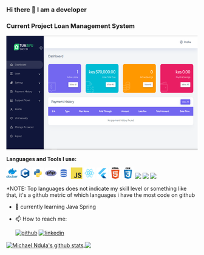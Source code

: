 ### Hi there 👋 I am a developer
### Current Project Loan Management System

<code><img height="300" src="https://github.com/Michaelndula/PHP-projects-100daysofcode/blob/main/CodeIgniter-StudentManagementSystem-master/bootstrap3/images/13.PNG?raw=true"></code>

**Languages and Tools I use:**  

<code><img height="30" src="https://raw.githubusercontent.com/github/explore/80688e429a7d4ef2fca1e82350fe8e3517d3494d/topics/docker/docker.png"></code>
<code><img height="30" src="https://raw.githubusercontent.com/github/explore/80688e429a7d4ef2fca1e82350fe8e3517d3494d/topics/c/c.png"></code>
<code><img height="30" src="https://raw.githubusercontent.com/github/explore/80688e429a7d4ef2fca1e82350fe8e3517d3494d/topics/python/python.png"></code>
<code><img height="30" src="https://raw.githubusercontent.com/github/explore/80688e429a7d4ef2fca1e82350fe8e3517d3494d/topics/php/php.png"></code>
<code><img height="30" src="https://raw.githubusercontent.com/github/explore/80688e429a7d4ef2fca1e82350fe8e3517d3494d/topics/sql/sql.png"></code>
<code><img height="30" src="https://raw.githubusercontent.com/github/explore/80688e429a7d4ef2fca1e82350fe8e3517d3494d/topics/javascript/javascript.png"></code>
<code><img height="30" src="https://raw.githubusercontent.com/github/explore/80688e429a7d4ef2fca1e82350fe8e3517d3494d/topics/react/react.png"></code>
<code><img height="30" src="https://raw.githubusercontent.com/github/explore/80688e429a7d4ef2fca1e82350fe8e3517d3494d/topics/flutter/flutter.png"></code>
<code><img height="30" src="https://raw.githubusercontent.com/github/explore/80688e429a7d4ef2fca1e82350fe8e3517d3494d/topics/html/html.png"></code>
<code><img height="30" src="https://raw.githubusercontent.com/github/explore/80688e429a7d4ef2fca1e82350fe8e3517d3494d/topics/css/css.png"></code>
<code><img height="30" src="https://code.visualstudio.com/assets/branding/app-icon.png"></code>
<code><img height="30" src="https://mccarter.gallerycdn.vsassets.io/extensions/mccarter/start-git-bash/1.2.1/1499505567572/Microsoft.VisualStudio.Services.Icons.Default"></code>
<code><img height="30" src="https://w7.pngwing.com/pngs/718/7/png-transparent-user-interface-design-figma-computer-software-user-experience-design-web-design-user-interface-design-logo.png"></code>

*NOTE: Top languages does not indicate my skill level or something like that, it's a github metric of which languages i have the most code on github


- 🌱 currently learning Java Spring
- 📫 How to reach me:

    [<img src='https://cdn.jsdelivr.net/npm/simple-icons@3.0.1/icons/github.svg' alt='github' height='30' color='#fff'>](https://github.com/Michaelndula)  [<img src='https://cdn.jsdelivr.net/npm/simple-icons@3.0.1/icons/linkedin.svg' alt='linkedin' height='30'>](https://www.linkedin.com/in/michael-ndula-bb57ab1b4/)
 
 <a href="https://github.com/Michaelndula/github-readme-stats">
  <img align="center" src="https://github-readme-stats.vercel.app/api?username=Michaelndula&show_icons=true&include_all_commits=true&theme=material-Lighter" alt="Michael Ndula's github stats" />
</a>
<a href="https://github.com/Michaelndula/github-readme-stats">
  <img align="center" src="https://github-readme-stats.vercel.app/api/top-langs/?username=Michaelndula&layout=compact&theme=material-Lighter" />
</a>
